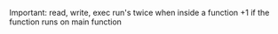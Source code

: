 
Important:
  read, write, exec run's twice when inside a function +1 if the function runs on main function

